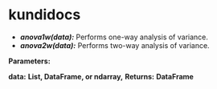 # kundidocs

- ***anova1w(data):***  Performs one-way analysis of variance.
- ***anova2w(data):***  Performs two-way analysis of variance.

**Parameters:**

**data:** **List, DataFrame, or ndarray,**
**Returns:** **DataFrame**
